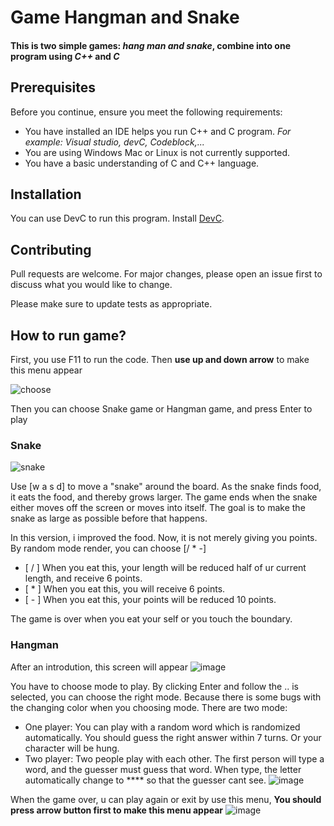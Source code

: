 # Game Hangman and Snake

#### This is two simple games: ***hang man and snake***, combine into one program using ***C++*** and ***C***

## **Prerequisites**

Before you continue, ensure you meet the following requirements:

* You have installed an IDE helps you run C++ and C program. *For example: Visual studio, devC, Codeblock,...*
* You are using Windows Mac or Linux is not currently supported.
* You have a basic understanding of C and C++ language.




## Installation

You can use DevC to run this program. Install [DevC](https://sourceforge.net/projects/orwelldevcpp/).

## Contributing
Pull requests are welcome. For major changes, please open an issue first to discuss what you would like to change.

Please make sure to update tests as appropriate.

## How to run game?

First, you use F11 to run the code. Then **use up and down arrow** to make this menu appear

![choose](https://user-images.githubusercontent.com/70569391/116786882-405f4300-aacb-11eb-9992-2f768b1b2d04.png)

Then you can choose Snake game or Hangman game, and press Enter to play

### Snake

![snake](https://user-images.githubusercontent.com/70569391/116787015-f1fe7400-aacb-11eb-8707-d5e00063c0f2.png)

Use [w a s d] to move a "snake" around the board. As the snake finds food, it eats the food, and thereby grows larger. The game ends when the snake either moves off the screen or moves into itself. The goal is to make the snake as large as possible before that happens.

In this version, i improved the food. Now, it is not merely giving you points. By random mode render, you can choose [/ * -]
* [ / ] When you eat this, your length will be reduced half of ur current length, and receive 6 points.
* [ * ] When you eat this, you will receive 6 points.
* [ - ] When you eat this, your points will be reduced 10 points.


The game is over when you eat your self or you touch the boundary.

### Hangman

After an introdution, this screen will appear
![image](https://user-images.githubusercontent.com/70569391/116787741-16f4e600-aad0-11eb-84df-d046c363c59e.png)

You have to choose mode to play. By clicking Enter and follow the .. is selected, you can choose the right mode. Because there is some bugs with the changing color when you choosing mode.
There are two mode:
* One player: You can play with a random word which is randomized automatically.
You should guess the right answer within 7 turns. Or your character will be hung.
* Two player: Two people play with each other. The first person will type a word, and the guesser must guess that word. When type, the letter automatically change to **** so that the guesser cant see.
![image](https://user-images.githubusercontent.com/70569391/116787853-c3cf6300-aad0-11eb-9701-b36ab8d9a32c.png)

When the game over, u can play again or exit by use this menu, **You should press arrow button first to make this menu appear**
![image](https://user-images.githubusercontent.com/70569391/116788286-ecf0f300-aad2-11eb-8242-dbd1acb6b649.png)



